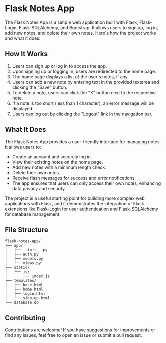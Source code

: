 # Flask Notes App

The Flask Notes App is a simple web application built with Flask, Flask-Login, Flask-SQLAlchemy, and Bootstrap. It allows users to sign up, log in, add new notes, and delete their own notes. Here's how the project works and what it does:

## How It Works

1. Users can sign up or log in to access the app.
2. Upon signing up or logging in, users are redirected to the home page.
3. The home page displays a list of the user's notes, if any.
4. Users can add a new note by entering text in the provided textarea and clicking the "Save" button.
5. To delete a note, users can click the "X" button next to the respective note.
6. If a note is too short (less than 1 character), an error message will be displayed.
7. Users can log out by clicking the "Logout" link in the navigation bar.

## What It Does

The Flask Notes App provides a user-friendly interface for managing notes. It allows users to:

- Create an account and securely log in.
- View their existing notes on the home page.
- Add new notes with a minimum length check.
- Delete their own notes.
- Receive flash messages for success and error notifications.
- The app ensures that users can only access their own notes, enhancing data privacy and security.

The project is a useful starting point for building more complex web applications with Flask, and it demonstrates the integration of Flask extensions like Flask-Login for user authentication and Flask-SQLAlchemy for database management.


## File Structure

```
flask-notes-app/
├── app/
│   ├── __init__.py
│   ├── auth.py
│   ├── models.py
│   └── views.py
├── static/
│   └── js/
│       └── index.js
├── templates/
│   ├── base.html
│   ├── home.html
│   ├── login.html
│   └── sign-up.html
└── database.db
```


## Contributing

Contributions are welcome! If you have suggestions for improvements or find any issues, feel free to open an issue or submit a pull request.

